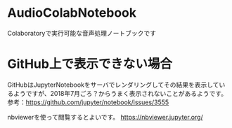 # AudioColabNotebook
Colaboratoryで実行可能な音声処理ノートブックです

# GitHub上で表示できない場合
GitHubはJupyterNotebookをサーバでレンダリングしてその結果を表示しているようですが、2018年7月ごろ？からうまく表示されないことがあるようです。
参考：https://github.com/jupyter/notebook/issues/3555

nbviewerを使って閲覧するとよいです。
https://nbviewer.jupyter.org/

